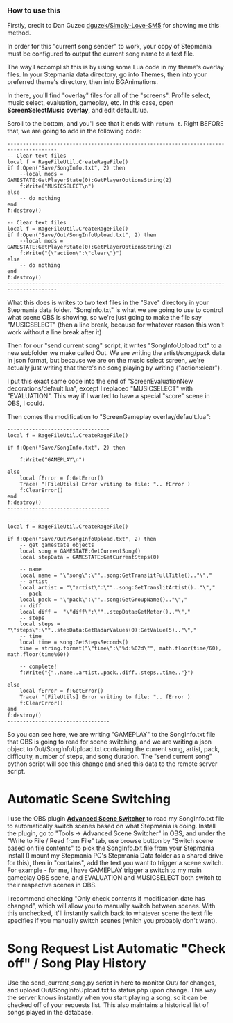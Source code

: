 ### How to use this

Firstly, credit to Dan Guzec [dguzek/Simply-Love-SM5](https://github.com/dguzek/Simply-Love-SM5) for showing me this method.

In order for this "current song sender" to work, your copy of Stepmania must be configured to output the current song name to a text file.

The way I accomplish this is by using some Lua code in my theme's overlay files. In your Stepmania data directory, go into Themes, then into your preferred theme's directory, then into BGAnimations.

In there, you'll find "overlay" files for all of the "screens". Profile select, music select, evaluation, gameplay, etc. In this case, open **ScreenSelectMusic overlay**, and edit default.lua.

Scroll to the bottom, and you'll see that it ends with `return t`. Right BEFORE that, we are going to add in the following code:

```
--------------------------------------------------------------------------------------
-- Clear text files
local f = RageFileUtil.CreateRageFile()
if f:Open("Save/SongInfo.txt", 2) then
	--local mods = GAMESTATE:GetPlayerState(0):GetPlayerOptionsString(2)
	f:Write("MUSICSELECT\n")
else
	-- do nothing
end
f:destroy()

-- Clear text files
local f = RageFileUtil.CreateRageFile()
if f:Open("Save/Out/SongInfoUpload.txt", 2) then
	--local mods = GAMESTATE:GetPlayerState(0):GetPlayerOptionsString(2)
	f:Write("{\"action\":\"clear\"}")
else
	-- do nothing
end
f:destroy()
--------------------------------------------------------------------------------------
```

What this does is writes to two text files in the "Save" directory in your Stepmania data folder. "SongInfo.txt" is what we are going to use to control what scene OBS is showing, so we're just going to make the file say "MUSICSELECT" (then a line break, because for whatever reason this won't work without a line break after it)

Then for our "send current song" script, it writes "SongInfoUpload.txt" to a new subfolder we make called Out. We are writing the artist/song/pack data in json format, but because we are on the music select screen, we're actually just writing that there's no song playing by writing {"action:clear"}.

I put this exact same code into the end of "ScreenEvaluationNew decorations/default.lua", except I replaced "MUSICSELECT" with "EVALUATION". This way if I wanted to have a special "score" scene in OBS, I could.

Then comes the modification to "ScreenGameplay overlay/default.lua":

```
---------------------------------
local f = RageFileUtil.CreateRageFile()

if f:Open("Save/SongInfo.txt", 2) then	

	f:Write("GAMEPLAY\n")

else
	local fError = f:GetError()
	Trace( "[FileUtils] Error writing to file: ".. fError )
	f:ClearError()
end
f:destroy()
---------------------------------

---------------------------------
local f = RageFileUtil.CreateRageFile()

if f:Open("Save/Out/SongInfoUpload.txt", 2) then	
	-- get gamestate objects
	local song = GAMESTATE:GetCurrentSong()
	local stepData = GAMESTATE:GetCurrentSteps(0)
	
	-- name
	local name = "\"song\":\""..song:GetTranslitFullTitle().."\","
	-- artist
	local artist = "\"artist\":\""..song:GetTranslitArtist().."\","
	-- pack
	local pack = "\"pack\":\""..song:GetGroupName().."\","
	-- diff
	local diff =  "\"diff\":\""..stepData:GetMeter().."\","
	-- steps
	local steps = "\"steps\":\""..stepData:GetRadarValues(0):GetValue(5).."\","
	-- time
	local time = song:GetStepsSeconds()
	time = string.format("\"time\":\"%d:%02d\"", math.floor(time/60), math.floor(time%60))

	-- complete! 
	f:Write("{"..name..artist..pack..diff..steps..time.."}")

else
	local fError = f:GetError()
	Trace( "[FileUtils] Error writing to file: ".. fError )
	f:ClearError()
end
f:destroy()
---------------------------------
```

So you can see here, we are writing "GAMEPLAY" to the SongInfo.txt file that OBS is going to read for scene switching, and we are writing a json object to Out/SongInfoUpload.txt containing the current song, artist, pack, difficulty, number of steps, and song duration. The "send current song" python script will see this change and sned this data to the remote server script.

# Automatic Scene Switching

I use the OBS plugin [**Advanced Scene Switcher**](https://obsproject.com/forum/resources/advanced-scene-switcher.395/) to read my SongInfo.txt file to automatically switch scenes based on what Stepmania is doing. Install the plugin, go to "Tools -> Advanced Scene Switcher" in OBS, and under the "Write to File / Read from File" tab, use browse button by "Switch scene based on file contents" to pick the SongInfo.txt file from your Stepmania install (I mount my Stepmania PC's Stepmania Data folder as a shared drive for this), then in "contains", add the text you want to trigger a scene switch. For example - for me, I have GAMEPLAY trigger a switch to my main gameplay OBS scene, and EVALUATION and MUSICSELECT both switch to their respective scenes in OBS.

I recommend checking "Only check contents if modification date has changed", which will allow you to manually switch between scenes. With this unchecked, it'll instantly switch back to whatever scene the text file specifies if you manually switch scenes (which you probably don't want).

# Song Request List Automatic "Check off" / Song Play History

Use the send_current_song.py script in here to monitor Out/ for changes, and upload Out/SongInfoUpload.txt to status.php upon change. This way the server knows instantly when you start playing a song, so it can be checked off of your requests list. This also maintains a historical list of songs played in the database.
